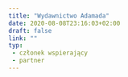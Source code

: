 ```yaml
---
title: "Wydawnictwo Adamada"
date: 2020-08-08T23:16:03+02:00
draft: false
link: ""
typ:
 - członek wspierający
 - partner
---
```

